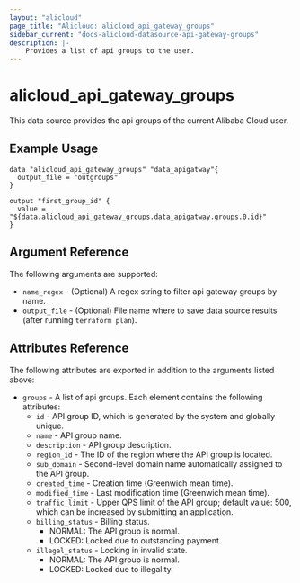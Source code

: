 ```yaml
---
layout: "alicloud"
page_title: "Alicloud: alicloud_api_gateway_groups"
sidebar_current: "docs-alicloud-datasource-api-gateway-groups"
description: |-
    Provides a list of api groups to the user.
---
```


# alicloud\_api\_gateway\_groups 

This data source provides the api groups of the current Alibaba Cloud user.

## Example Usage

```
data "alicloud_api_gateway_groups" "data_apigatway"{
  output_file = "outgroups"
}

output "first_group_id" {
  value = "${data.alicloud_api_gateway_groups.data_apigatway.groups.0.id}"
}
```

## Argument Reference

The following arguments are supported:

* `name_regex` - (Optional) A regex string to filter api gateway groups by name.
* `output_file` - (Optional) File name where to save data source results (after running `terraform plan`).

## Attributes Reference

The following attributes are exported in addition to the arguments listed above:
* `groups` - A list of api groups. Each element contains the following attributes:
  * `id` - API group ID, which is generated by the system and globally unique.
  * `name` - API group name.
  * `description` - API group description.
  * `region_id` - The ID of the region where the API group is located.
  * `sub_domain` - Second-level domain name automatically assigned to the API group.
  * `created_time` - Creation time (Greenwich mean time).
  * `modified_time` - Last modification time (Greenwich mean time).
  * `traffic_limit` - Upper QPS limit of the API group; default value: 500, which can be increased by submitting an application.
  * `billing_status` - Billing status.
	- NORMAL: The API group is normal.
	- LOCKED: Locked due to outstanding payment.
  * `illegal_status` - Locking in invalid state.
	- NORMAL: The API group is normal.
	- LOCKED: Locked due to illegality.